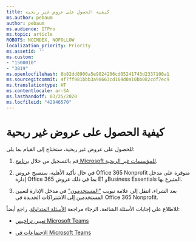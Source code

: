 ```yaml
---
title: كيفية الحصول على عروض غير ربحية
ms.author: pebaum
author: pebaum
ms.audience: ITPro
ms.topic: article
ROBOTS: NOINDEX, NOFOLLOW
localization_priority: Priority
ms.assetid: ''
ms.custom:
- "1500010"
- "3819"
ms.openlocfilehash: 8b82dd8900a5e9824206cd05241743d2337108a1
ms.sourcegitcommit: 4f7ff981bbb3a98663cd164d0a10bb082cdf7ec9
ms.translationtype: HT
ms.contentlocale: ar-SA
ms.lasthandoff: 03/25/2020
ms.locfileid: "42946570"
---
```

# <a name="how-to-get-nonprofit-offers"></a>كيفية الحصول على عروض غير ربحية

للحصول على عروض غير ربحية، ستحتاج إلى القيام بما يلي:

1. قم بالتسجيل من خلال [برنامج Microsoft للمؤسسات غير الربحية](https://go.microsoft.com/fwlink/p/?linkid=2008962).

2. في حال تأكيد الأهلية، ستصبح عروض Office 365 Nonprofit متوفرة على مدخل إدارة Office 365 بما في ذلك عروض E1 وBusiness Essentials المتبرع بها.

3. بعد الشراء، انتقل إلى علامة تبويب ["المستخدمون"](https://admin.microsoft.com/Adminportal/Home#/users) في مدخل الإدارة لتعيين المستخدمين إلى الاشتراكات الجديدة في Office 365 Nonprofit.

للاطلاع على إجابات الأسئلة الشائعة، الرجاء مراجعة [الأسئلة المتداولة](https://www.microsoft.com/microsoft-365/nonprofit/office-365-nonprofit#coreui-heading-67lnrlz). راجع أيضاً:

- [تعيين تراخيص Microsoft Teams](https://docs.microsoft.com/MicrosoftTeams/assign-teams-licenses)

- [الاجتماعات في Microsoft Teams](https://docs.microsoft.com/MicrosoftTeams/tutorial-meetings-in-teams)